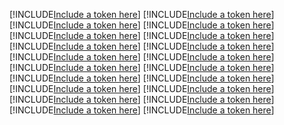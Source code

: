 [!INCLUDE[Include a token here](refs1520844890102/r1.md)]
[!INCLUDE[Include a token here](refs1520844890102/r2.md)]
[!INCLUDE[Include a token here](refs1520844890102/r3.md)]
[!INCLUDE[Include a token here](refs1520844890102/r4.md)]
[!INCLUDE[Include a token here](refs1520844890102/r5.md)]
[!INCLUDE[Include a token here](refs1520844890102/r6.md)]
[!INCLUDE[Include a token here](refs1520844890102/r7.md)]
[!INCLUDE[Include a token here](refs1520844890102/r8.md)]
[!INCLUDE[Include a token here](refs1520844890102/r9.md)]
[!INCLUDE[Include a token here](refs1520844890102/r10.md)]
[!INCLUDE[Include a token here](refs1520844890102/r11.md)]
[!INCLUDE[Include a token here](refs1520844890102/r12.md)]
[!INCLUDE[Include a token here](refs1520844890102/r13.md)]
[!INCLUDE[Include a token here](refs1520844890102/r14.md)]
[!INCLUDE[Include a token here](refs1520844890102/r15.md)]
[!INCLUDE[Include a token here](refs1520844890102/r16.md)]
[!INCLUDE[Include a token here](refs1520844890102/r17.md)]
[!INCLUDE[Include a token here](refs1520844890102/r18.md)]
[!INCLUDE[Include a token here](refs1520844890102/r19.md)]
[!INCLUDE[Include a token here](refs1520844890102/r20.md)]